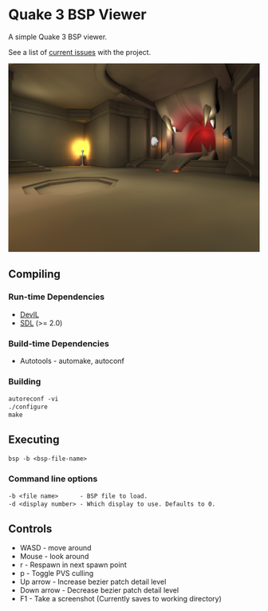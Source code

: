 # Quake 3 BSP Viewer
A simple Quake 3 BSP viewer.

See a list of [current issues](docs/ISSUES.md) with the project.

![Screenshot](resources/screenshot.png?raw=true)

## Compiling
### Run-time Dependencies
* [DevIL](http://openil.sourceforge.net)
* [SDL](https://www.libsdl.org) (>= 2.0)

### Build-time Dependencies
* Autotools - automake, autoconf

### Building
```
autoreconf -vi
./configure
make
```

## Executing
```
bsp -b <bsp-file-name>

```
### Command line options
```
-b <file name>		- BSP file to load.
-d <display number>	- Which display to use. Defaults to 0.
```

## Controls
* WASD		 	- move around
* Mouse		 	- look around
* r 			- Respawn in next spawn point
* p 			- Toggle PVS culling
* Up arrow		- Increase bezier patch detail level
* Down arrow		- Decrease bezier patch detail level 
* F1			- Take a screenshot (Currently saves to working directory)


